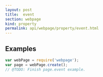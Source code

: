 ```yaml
---
layout: post
title:  event
section: webpage
kind: property
permalink: api/webpage/property/event.html
---
```


## Examples

```javascript
var webPage = require('webpage');
var page = webPage.create();
// @TODO: Finish page.event example.
```








